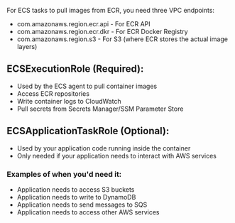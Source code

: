 For ECS tasks to pull images from ECR, you need three VPC endpoints:
- com.amazonaws.region.ecr.api - For ECR API
- com.amazonaws.region.ecr.dkr - For ECR Docker Registry
- com.amazonaws.region.s3 - For S3 (where ECR stores the actual image layers)


## ECSExecutionRole (Required):
- Used by the ECS agent to pull container images
- Access ECR repositories
- Write container logs to CloudWatch
- Pull secrets from Secrets Manager/SSM Parameter Store

## ECSApplicationTaskRole (Optional):
- Used by your application code running inside the container
- Only needed if your application needs to interact with AWS services

### Examples of when you'd need it:
- Application needs to access S3 buckets
- Application needs to write to DynamoDB
- Application needs to send messages to SQS
- Application needs to access other AWS services